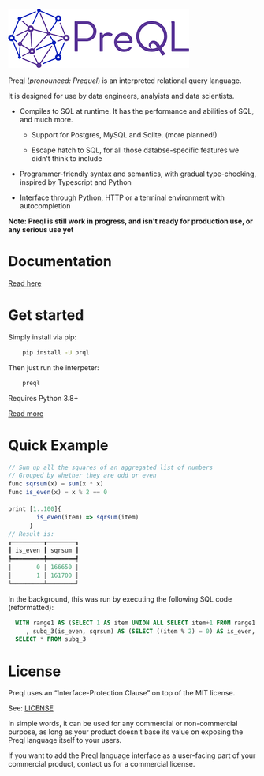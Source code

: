 ![alt text](logo_small.png "Logo")

Preql (*pronounced: Prequel*) is an interpreted relational query language.

It is designed for use by data engineers, analyists and data scientists.

* Compiles to SQL at runtime. It has the performance and abilities of SQL, and much more.

    * Support for Postgres, MySQL and Sqlite. (more planned!)

    * Escape hatch to SQL, for all those databse-specific features we didn't think to include

* Programmer-friendly syntax and semantics, with gradual type-checking, inspired by Typescript and Python

* Interface through Python, HTTP or a terminal environment with autocompletion


**Note: Preql is still work in progress, and isn't ready for production use, or any serious use yet**

# Documentation

[Read here](https://preql.readthedocs.io/en/latest/)

# Get started

Simply install via pip:

```sh
    pip install -U prql
```

Then just run the interpeter:

```sh
    preql
```

Requires Python 3.8+

[Read more](https://preql.readthedocs.io/en/latest/getting-started.html)

# Quick Example

```javascript
// Sum up all the squares of an aggregated list of numbers
// Grouped by whether they are odd or even
func sqrsum(x) = sum(x * x)
func is_even(x) = x % 2 == 0

print [1..100]{
        is_even(item) => sqrsum(item)
      }
// Result is:
┏━━━━━━━━━┳━━━━━━━━┓
┃ is_even ┃ sqrsum ┃
┡━━━━━━━━━╇━━━━━━━━┩
│       0 │ 166650 │
│       1 │ 161700 │
└─────────┴────────┘
```

In the background, this was run by executing the following SQL code (reformatted):

```sql
  WITH range1 AS (SELECT 1 AS item UNION ALL SELECT item+1 FROM range1 WHERE item+1<100)
     , subq_3(is_even, sqrsum) AS (SELECT ((item % 2) = 0) AS is_even, SUM(item * item) AS sqrsum FROM range1 GROUP BY 1)
  SELECT * FROM subq_3
```

# License

Preql uses an “Interface-Protection Clause” on top of the MIT license.

See: [LICENSE](LICENSE)

In simple words, it can be used for any commercial or non-commercial purpose, as long as your product doesn't base its value on exposing the Preql language itself to your users.

If you want to add the Preql language interface as a user-facing part of your commercial product, contact us for a commercial license.

